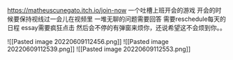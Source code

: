 https://matheuscunegato.itch.io/join-now
一个吐槽上班开会的游戏
开会的时候要保持视线过一会儿在视频里
一堆无聊的问题需要回答
需要reschedule每天的日程
essay需要疯狂点击
然后会不停的有弹窗来烦你，还说希望这不会烦到你。。

![[Pasted image 20220609112456.png]]
![[Pasted image 20220609112539.png]]
![[Pasted image 20220609112553.png]]